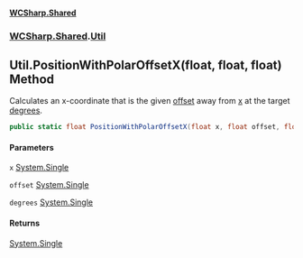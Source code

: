 #### [WCSharp.Shared](README.md 'README')
### [WCSharp.Shared](WCSharp.Shared.md 'WCSharp.Shared').[Util](WCSharp.Shared.Util.md 'WCSharp.Shared.Util')

## Util.PositionWithPolarOffsetX(float, float, float) Method

Calculates an x-coordinate that is the given [offset](WCSharp.Shared.Util.PositionWithPolarOffsetX(float,float,float).md#WCSharp.Shared.Util.PositionWithPolarOffsetX(float,float,float).offset 'WCSharp.Shared.Util.PositionWithPolarOffsetX(float, float, float).offset') away from [x](WCSharp.Shared.Util.PositionWithPolarOffsetX(float,float,float).md#WCSharp.Shared.Util.PositionWithPolarOffsetX(float,float,float).x 'WCSharp.Shared.Util.PositionWithPolarOffsetX(float, float, float).x') at the target [degrees](WCSharp.Shared.Util.PositionWithPolarOffsetX(float,float,float).md#WCSharp.Shared.Util.PositionWithPolarOffsetX(float,float,float).degrees 'WCSharp.Shared.Util.PositionWithPolarOffsetX(float, float, float).degrees').

```csharp
public static float PositionWithPolarOffsetX(float x, float offset, float degrees);
```
#### Parameters

<a name='WCSharp.Shared.Util.PositionWithPolarOffsetX(float,float,float).x'></a>

`x` [System.Single](https://docs.microsoft.com/en-us/dotnet/api/System.Single 'System.Single')

<a name='WCSharp.Shared.Util.PositionWithPolarOffsetX(float,float,float).offset'></a>

`offset` [System.Single](https://docs.microsoft.com/en-us/dotnet/api/System.Single 'System.Single')

<a name='WCSharp.Shared.Util.PositionWithPolarOffsetX(float,float,float).degrees'></a>

`degrees` [System.Single](https://docs.microsoft.com/en-us/dotnet/api/System.Single 'System.Single')

#### Returns
[System.Single](https://docs.microsoft.com/en-us/dotnet/api/System.Single 'System.Single')